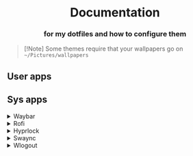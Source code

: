<h1 align=center>Documentation</h1>
<h3 align=center>for my dotfiles and how to configure them</h3>

>   [!Note]
>   Some themes require that your wallpapers go on `~/Pictures/wallpapers`

## User apps

## Sys apps
  
  
<details>
  <summary> Waybar </summary>
  Your themes go on `waybar/themes` and your colors in `waybar/colors`<br>

  **Do not delete `config` and `style.css` files!**

  Use `WallpaperSelect` and `WallpaperRandom` scripts to change your wallpaper.

  ---   
</details>

<details>
  <summary> Rofi </summary>
  Your themes go on `rofi/themes` and your colors in `rofi/colors`
  
  Put the location of the main theme in the `rofi/config.rasi`, i.e:  
  

  ```console
    @theme "~/.config/rofi/themes/nova-dark.rasi"
  ```

  To use your wallpaper, you need to specify the path as well:

  In `rofi/` create a symlink to the wallpaper and name it `.current_wallpaper`.
  
  
  ---
</details>

<details>
<summary> Hyprlock </summary>

  <h3> note that hyprlock only supports .png for now! </h3>

  Simply copy `hyprlock.conf` to your `~/.config/hypr/`

</details>

<details>
<summary> Swaync </summary>
  Notifications theme go on swaync/themes/`theme`/notifications.css
  Control center theme go on swaync/themes/`theme`/control_center.css

</details>


<details>
<summary> Wlogout </summary>

  How to change the layout?

  Choose your layout between vertical(6x1) and horizontal(3x2).
  
  ```console
  ln -srf <layout>.css ~/.config/wlogout
  ```

  There are two ways you can apply *blur* to Wlogout.
  
  * The simple way:
     
     In your hyprland.conf (or windowsrules.conf), set
    ```console
    layerrule = blur, gtk-layer-shell
    ```


  * The 'hard' way:

     In your wlogout/style.css, you can do
     ```css  
    window {
      background-image: url("/tmp/shot_blurred.png");
      background-repeat: no-repeat;
      background-position: center;
     ```  
     And set up a script like
    ```console
    grim - | convert - -scale 2.5% -resize 4000% /tmp/shot_blurred.png
    ```
    using [grim](https://github.com/emersion/grim).

    This way, whenever you open wlogout, it will take a screenshot and 'blur' it.  
    I've tested and I noticed that it takes too much time to render, prefer method 1.

  ---
</details>
